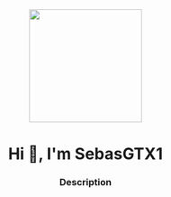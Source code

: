 <div id="header" align="center">
    <img src="https://external-preview.redd.it/hT1VwfVGiWCeqOGU3Yli1V7QcnLsvBitLlu1mLajExA.gif?format=mp4&v=enabled&s=a8ce4a0b898dba177694e6291abb0ebc7bab08c2" width="200" />
    <h1 align="center">Hi 👋, I'm SebasGTX1</h1>
    <h3 align="center">Description</h3>
</div>

